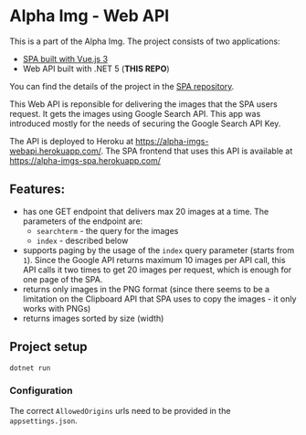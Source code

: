 # Alpha Img - Web API

This is a part of the Alpha Img. The project consists of two applications:

- [SPA built with Vue.js 3](https://github.com/Loreno10/alpha-img.spa-vue)
- Web API built with .NET 5 (**THIS REPO**)

You can find the details of the project in the [SPA
repository](https://github.com/Loreno10/alpha-img.spa-vue).

This Web API is reponsible for delivering the images that the SPA users request.
It gets the images using Google Search API. This app was introduced mostly for
the needs of securing the Google Search API Key.

The API is deployed to Heroku at https://alpha-imgs-webapi.herokuapp.com/. The
SPA frontend that uses this API is available at
https://alpha-imgs-spa.herokuapp.com/

## Features:

- has one GET endpoint that delivers max 20 images at a time. The parameters of
  the endpoint are:
  - `searchterm` - the query for the images
  - `index` - described below
- supports paging by the usage of the `index` query parameter (starts from `1`).
  Since the Google API returns maximum 10 images per API call, this API calls it
  two times to get 20 images per request, which is enough for one page of the
  SPA.
- returns only images in the PNG format (since there seems to be a limitation on
  the Clipboard API that SPA uses to copy the images - it only works with PNGs)
- returns images sorted by size (width)

## Project setup

```
dotnet run
```

### Configuration

The correct `AllowedOrigins` urls need to be provided in the `appsettings.json`.
